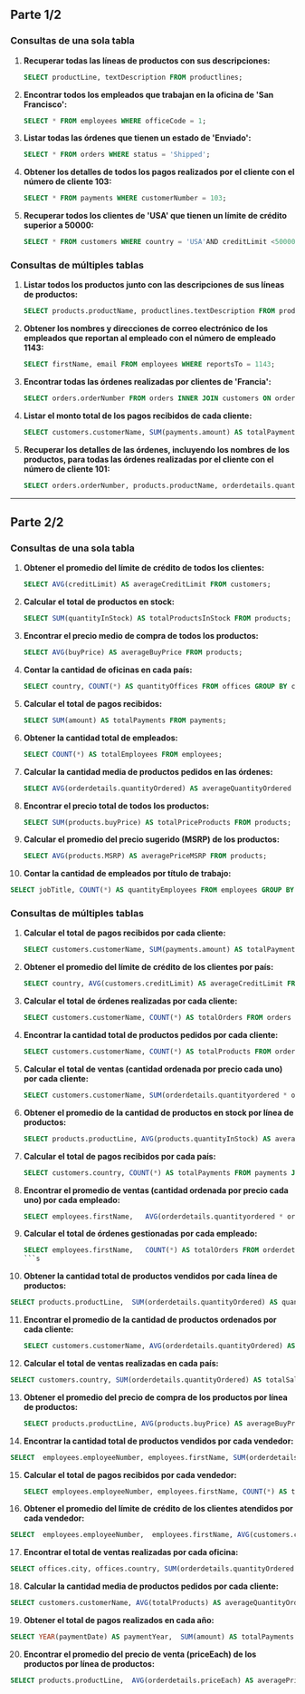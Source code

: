 

## Parte 1/2



### Consultas de una sola tabla

1. **Recuperar todas las líneas de productos con sus descripciones:**

   ```sql
   SELECT productLine, textDescription FROM productlines;
   ```

2. **Encontrar todos los empleados que trabajan en la oficina de 'San Francisco':**

   ```sql
   SELECT * FROM employees WHERE officeCode = 1;
   ```

3. **Listar todas las órdenes que tienen un estado de 'Enviado':**

   ```sql
   SELECT * FROM orders WHERE status = 'Shipped';
   ```

4. **Obtener los detalles de todos los pagos realizados por el cliente con el número de cliente 103:**

   ```sql
   SELECT * FROM payments WHERE customerNumber = 103;
   ```

5. **Recuperar todos los clientes de 'USA' que tienen un límite de crédito superior a 50000:**

   ```sql
   SELECT * FROM customers WHERE country = 'USA'AND creditLimit <50000;
   ```

### Consultas de múltiples tablas

1. **Listar todos los productos junto con las descripciones de sus líneas de productos:**

   ```sql
   SELECT products.productName, productlines.textDescription FROM products INNER JOIN productlines ON products.productLine = productlines.productLine;
   ```

2. **Obtener los nombres y direcciones de correo electrónico de los empleados que reportan al empleado con el número de empleado 1143:**

   ```sql
   SELECT firstName, email FROM employees WHERE reportsTo = 1143;
   ```

3. **Encontrar todas las órdenes realizadas por clientes de 'Francia':**

   ```sql
   SELECT orders.orderNumber FROM orders INNER JOIN customers ON orders.customerNumber = customers.customerNumber WHERE customers.country = 'France';
   ```
   
4. **Listar el monto total de los pagos recibidos de cada cliente:**

   ```sql
   SELECT customers.customerName, SUM(payments.amount) AS totalPayments FROM customers JOIN payments  ON customers.customerNumber = payments.customerNumber GROUP BY customers.customerName;
   ```

5. **Recuperar los detalles de las órdenes, incluyendo los nombres de los productos, para todas las órdenes realizadas por el cliente con el número de cliente 101:**

   ```sql
   SELECT orders.orderNumber, products.productName, orderdetails.quantityOrdered, orderdetails.priceEach FROM  orders  JOIN  orderdetails ON orders.orderNumber = orderdetails.orderNumber JOIN  products ON orderdetails.productCode = products.productCode WHERE  orders.customerNumber = 101;
   ```



-------------------------------------------------------------------------------------------------------------------------------------------------------------------------------------------



## Parte 2/2

### Consultas de una sola tabla

1. **Obtener el promedio del límite de crédito de todos los clientes:**

   ```sql
   SELECT AVG(creditLimit) AS averageCreditLimit FROM customers;
   ```

2. **Calcular el total de productos en stock:**

   ```sql
   SELECT SUM(quantityInStock) AS totalProductsInStock FROM products;
   ```

3. **Encontrar el precio medio de compra de todos los productos:**

   ```sql
   SELECT AVG(buyPrice) AS averageBuyPrice FROM products;
   ```

4. **Contar la cantidad de oficinas en cada país:**

   ```sql
   SELECT country, COUNT(*) AS quantityOffices FROM offices GROUP BY country;
   ```

5. **Calcular el total de pagos recibidos:**

   ```sql
   SELECT SUM(amount) AS totalPayments FROM payments;
   ```

6. **Obtener la cantidad total de empleados:**

   ```sql
   SELECT COUNT(*) AS totalEmployees FROM employees;
   ```

7. **Calcular la cantidad media de productos pedidos en las órdenes:**

   ```sql
   SELECT AVG(orderdetails.quantityOrdered) AS averageQuantityOrdered FROM orderdetails;
   ```

8. **Encontrar el precio total de todos los productos:**

   ```sql
   SELECT SUM(products.buyPrice) AS totalPriceProducts FROM products;
   ```

9. **Calcular el promedio del precio sugerido (MSRP) de los productos:**

   ```sql
   SELECT AVG(products.MSRP) AS averagePriceMSRP FROM products;
   ```

10. **Contar la cantidad de empleados por título de trabajo:**

```sql
SELECT jobTitle, COUNT(*) AS quantityEmployees FROM employees GROUP BY JobTitle;
```

### Consultas de múltiples tablas

1. **Calcular el total de pagos recibidos por cada cliente:**

   ```sql
   SELECT customers.customerName, SUM(payments.amount) AS totalPayments FROM customers JOIN payments ON payments.customerNumber = customers.customerNumber GROUP BY customers.customerNumber;
   ```

2. **Obtener el promedio del límite de crédito de los clientes por país:**

   ```sql
   SELECT country, AVG(customers.creditLimit) AS averageCreditLimit FROM customers GROUP BY country;
   ```

3. **Calcular el total de órdenes realizadas por cada cliente:**

   ```sql
   SELECT customers.customerName, COUNT(*) AS totalOrders FROM orders JOIN customers ON customers.customerNumber = orders.customerNumber GROUP BY customers.customerNumber;
   ```

4. **Encontrar la cantidad total de productos pedidos por cada cliente:**

   ```sql
   SELECT customers.customerName, COUNT(*) AS totalProducts FROM orderdetails JOIN orders ON orders.orderNumber  = orderdetails.orderNumber JOIN customers ON customers.customerNumber = orders.customerNumber GROUP BY customers.customerName;
   ```

5. **Calcular el total de ventas (cantidad ordenada por precio cada uno) por cada cliente:**

   ```sql
   SELECT customers.customerName, SUM(orderdetails.quantityordered * orderdetails.priceEach) AS totalSales FROM orderdetails JOIN orders ON orders.orderNumber = orderdetails.orderNumber JOIN customers ON customers.customerNumber = orders.customerNumber GROUP BY customers.customerName;
   ```

6. **Obtener el promedio de la cantidad de productos en stock por línea de productos:**

   ```sql
   SELECT products.productLine, AVG(products.quantityInStock) AS averageQuantityProductsInStok FROM products GROUP BY products.productLine;
   ```

7. **Calcular el total de pagos recibidos por cada país:**

   ```sql
   SELECT customers.country, COUNT(*) AS totalPayments FROM payments JOIN customers  ON customers.customerNumber = payments.customerNumber GROUP BY customers.country;
   ```

8. **Encontrar el promedio de ventas (cantidad ordenada por precio cada uno) por cada empleado:**

   ```sql
   SELECT employees.firstName,   AVG(orderdetails.quantityordered * orderdetails.priceEach) AS averageSales FROM orderdetails JOIN orders ON orders.orderNumber = orderdetails.orderNumber JOIN customers ON customers.customerNumber = orders.customerNumber JOIN employees ON employees.employeeNumber = customers.salesRepEmployeeNumber GROUP BY employees.firstName;
   ```

9. **Calcular el total de órdenes gestionadas por cada empleado:**

   ```sql
   SELECT employees.firstName,   COUNT(*) AS totalOrders FROM orderdetails JOIN orders ON orders.orderNumber = orderdetails.orderNumber JOIN customers ON customers.customerNumber = orders.customerNumber JOIN employees ON employees.employeeNumber = customers.salesRepEmployeeNumber GROUP BY employees.firstName;
   ```s

10. **Obtener la cantidad total de productos vendidos por cada línea de productos:**

   ```sql
   SELECT products.productLine,  SUM(orderdetails.quantityOrdered) AS quantityProductsSold FROM products JOIN orderdetails ON orderdetails.productCode = products.productCode GROUP BY products.productLine;
   ```

11. **Encontrar el promedio de la cantidad de productos ordenados por cada cliente:**

    ```sql
    SELECT customers.customerName, AVG(orderdetails.quantityOrdered) AS averageQuantityProducts FROM orderdetails JOIN orders ON orders.orderNumber = orderdetails.orderNumber JOIN customers ON customers.customerNumber = orders.customerNumber GROUP BY customers.customerName;
    ```

12. **Calcular el total de ventas realizadas en cada país:**

   ```sql
   SELECT customers.country, SUM(orderdetails.quantityOrdered) AS totalSales FROM customers JOIN orders ON customers.customerNumber = orders.customerNumber JOIN orderdetails ON orders.orderNumber = orderdetails.orderNumber GROUP BY customers.country ORDER BY totalSales;
   ```

13. **Obtener el promedio del precio de compra de los productos por línea de productos:**

    ```sql
    SELECT products.productLine, AVG(products.buyPrice) AS averageBuyPrice FROM products GROUP BY products.productLine;
    ```

14. **Encontrar la cantidad total de productos vendidos por cada vendedor:**

   ```sql
   SELECT  employees.employeeNumber, employees.firstName, SUM(orderdetails.quantityOrdered) AS totalQuantitySold FROM  employees JOIN  customers ON employees.employeeNumber = customers.salesRepEmployeeNumber JOIN  orders ON customers.customerNumber = orders.customerNumber JOIN  orderdetails ON orders.orderNumber = orderdetails.orderNumber GROUP BY  employees.employeeNumber, employees.firstName;
   ```

15. **Calcular el total de pagos recibidos por cada vendedor:**

    ```sql
    SELECT employees.employeeNumber, employees.firstName, COUNT(*) AS totalPayments FROM payments JOIN customers ON customers.customerNumber = payments.customerNumber JOIN employees ON employees.employeeNumber = customers.salesRepEmployeeNumber GROUP BY employees.employeeNumber, employees.firstName;
    ```

16. **Obtener el promedio del límite de crédito de los clientes atendidos por cada vendedor:**

   ```sql 
   SELECT  employees.employeeNumber,  employees.firstName, AVG(customers.creditLimit) AS averageCreditLimit FROM  employees JOIN  customers ON employees.employeeNumber = customers.salesRepEmployeeNumber GROUP BY  employees.employeeNumber,  employees.firstName;
   ```

17. **Encontrar el total de ventas realizadas por cada oficina:**

   ```sql
   SELECT offices.city, offices.country, SUM(orderdetails.quantityOrdered * orderdetails.priceEach) AS totalSales FROM  offices JOIN  employees ON offices.officeCode = employees.officeCode JOIN  customers ON employees.employeeNumber = customers.salesRepEmployeeNumber JOIN  orders ON customers.customerNumber = orders.customerNumber JOIN  orderdetails ON orders.orderNumber = orderdetails.orderNumber GROUP BY offices.city, offices.country;
   ```

18. **Calcular la cantidad media de productos pedidos por cada cliente:**

   ```sql
   SELECT customers.customerName, AVG(totalProducts) AS averageQuantityOrdered FROM customers JOIN (SELECT orders.customerNumber, SUM(orderdetails.quantityOrdered) AS totalProducts FROM   orders JOIN   orderdetails ON orders.orderNumber = orderdetails.orderNumber GROUP BY   orders.customerNumber ) AS customer_orders ON customers.customerNumber = customer_orders.customerNumber GROUP BY customers.customerName;
   ```

19. **Obtener el total de pagos realizados en cada año:**

   ```sql
   SELECT YEAR(paymentDate) AS paymentYear,  SUM(amount) AS totalPayments FROM  payments GROUP BY  YEAR(paymentDate);
   ```

20. **Encontrar el promedio del precio de venta (priceEach) de los productos por línea de productos:**

   ```sql
   SELECT products.productLine,  AVG(orderdetails.priceEach) AS averagePrice FROM  products JOIN  orderdetails ON products.productCode = orderdetails.productCode GROUP BY  products.productLine;
   ```